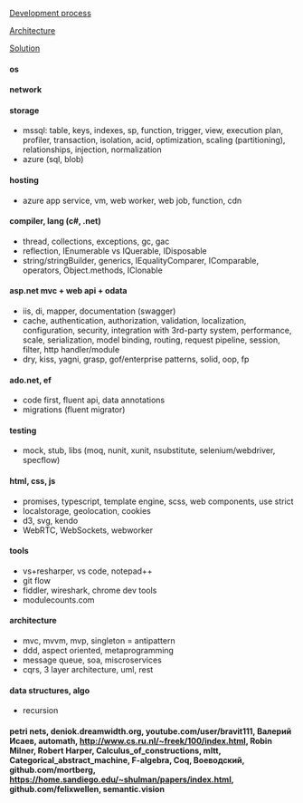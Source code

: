 [Development process](https://github.com/streamcode9/software-design/blob/master/development-process.md)

[Architecture](https://streamcode9.github.io/code/architecture.html)

[Solution](https://streamcode9.github.io/code/solution.html)

#### os
#### network
#### storage
* mssql: table, keys, indexes, sp, function, trigger, view, execution plan, profiler, transaction, isolation, acid, optimization, scaling (partitioning), relationships, injection, normalization
* azure (sql, blob)
#### hosting
* azure app service, vm, web worker, web job, function, cdn
#### compiler, lang (c#, .net)
* thread, collections, exceptions, gc, gac
* reflection, IEnumerable vs IQuerable, IDisposable
* string/stringBuilder, generics, IEqualityComparer, IComparable, operators, Object.methods, IClonable
#### asp.net mvc + web api + odata
* iis, di, mapper, documentation (swagger)
* cache, authentication, authorization, validation, localization, configuration, security, integration with 3rd-party system, performance, scale, serialization, model binding, routing, request pipeline, session, filter, http handler/module 
* dry, kiss, yagni, grasp, gof/enterprise patterns, solid, oop, fp
#### ado.net, ef
* code first, fluent api, data annotations
* migrations (fluent migrator)
#### testing
* mock, stub, libs (moq, nunit, xunit, nsubstitute, selenium/webdriver, specflow)
#### html, css, js
* promises, typescript, template engine, scss, web components, use strict
* localstorage, geolocation, cookies
* d3, svg, kendo
* WebRTC, WebSockets, webworker
#### tools
* vs+resharper, vs code, notepad++
* git flow
* fiddler, wireshark, chrome dev tools
* modulecounts.com
#### architecture
* mvc, mvvm, mvp, singleton = antipattern
* ddd, aspect oriented, metaprogramming
* message queue, soa, miscroservices
* cqrs, 3 layer architecture, uml, rest
#### data structures, algo
* recursion
#### petri nets, deniok.dreamwidth.org, youtube.com/user/bravit111, Валерий Исаев, automath, http://www.cs.ru.nl/~freek/100/index.html, Robin Milner, Robert Harper, Calculus_of_constructions, mltt, Categorical_abstract_machine, F-algebra, Coq, Воеводский, github.com/mortberg, https://home.sandiego.edu/~shulman/papers/index.html, github.com/felixwellen, semantic.vision
